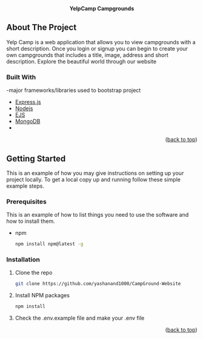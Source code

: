 <div id="top"></div>

<br />
<div align="center">
  <p align="center">
    <b>YelpCamp Campgrounds</b>
    <br />
</div>

<!-- ABOUT THE PROJECT -->

## About The Project

Yelp Camp is a web application that allows you to view campgrounds with a short description. Once you login or signup you can begin to create your own campgrounds that includes a title, image, address and short description. Explore the beautiful world through our website


### Built With

-major frameworks/libraries used to bootstrap project

- [Express.js](https://expressjs.com/)
- [Nodejs](https://nodejs.org/en/)
- [EJS](https://ejs.co/)
- [MongoDB](https://www.mongodb.com/)
- 
<p align="right">(<a href="#top">back to top</a>)</p>

<!-- GETTING STARTED -->

## Getting Started

This is an example of how you may give instructions on setting up your project locally.
To get a local copy up and running follow these simple example steps.

### Prerequisites

This is an example of how to list things you need to use the software and how to install them.

- npm
  ```sh
  npm install npm@latest -g
  ```

### Installation

1. Clone the repo
   ```sh
   git clone https://github.com/yashanand1000/CampGround-Website
   ```
2. Install NPM packages
   ```sh
   npm install
   ```
3. Check the .env.example file and make your .env file

<p align="right">(<a href="#top">back to top</a>)</p>

